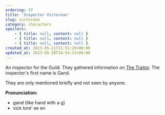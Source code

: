 ```yaml
---
ordering: 57
title: 'Inspector Victorean'
slug: victorean
category: characters
spoilers:
    - { title: null, content: null }
    - { title: null, content: null }
    - { title: null, content: null }
created_at: 2023-05-21T21:51:20+00:00
updated_at: 2023-05-29T14:54:33+00:00
---
```

An inspector for the Guild. They gathered information on [The Traitor](/category/characters/the-traitor). The inspector's first name is Gand.

They are only mentioned briefly and not seen by anyone.

**Pronunciation:**
- gand (like hand with a g)
- vick tore’ ee en